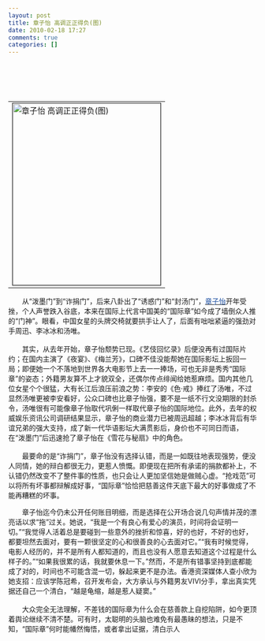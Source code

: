 ```yaml
---
layout: post
title: 章子怡 高调正正得负(图)
date: 2010-02-18 17:27
comments: true
categories: []
---
```

<h1> </h1>
<div>
<center>
<center>
<table border="0" cellspacing="4" cellpadding="1" align="center"><tbody><tr><td><img border="1" alt="章子怡 高调正正得负(图)" src="http://img1.cache.netease.com/catchpic/4/4A/4A5BCFA1927B38957F0B75BE33522BBC.jpg" width="300" height="369"/></td>
</tr></tbody></table></center>
</center>
　　从“泼墨门”到“诈捐门”，后来八卦出了“诱惑门”和“封汤门”，<a href="http://news.163.com/special/p/00011F1T/people2005zzy.html" target="blank"><font color="#1E50A2">章子怡</font></a>开年受挫，个人声誉跌入谷底，本来在国际上代言中国美的“国际章”如今成了墙倒众人推的“门神”。眼看，中国女星的头牌交椅就要拱手让人了，后面有咄咄紧逼的强劲对手周迅、李冰冰和汤唯。<br/><br/>
　　其实，从去年开始，章子怡颓势已现。《艺伎回忆录》后便没再有过国际片约；在国内主演了《夜宴》、《梅兰芳》，口碑不佳没能帮她在国际影坛上扳回一局；即便她一个不落地到世界各大电影节上去一一捧场，可也无非是秀秀“国际章”的姿态；外籍男友算不上才貌双全，还偶尔传点绯闻给她惹麻烦。国内其他几位女星个个很猛，大有长江后浪压前浪之势：李安的《色·戒》捧红了汤唯，不过显然汤唯更被李安看好，公众口碑也比章子怡强，要不是一纸不行文没期限的封杀令，汤唯很有可能像章子怡取代巩俐一样取代章子怡的国际地位。此外，去年的权威娱乐资讯公司调研结果显示，章子怡的商业潜力已被周迅超越；李冰冰背后有华谊兄弟的强大支持，成了新一代华语影坛大满贯影后，身价也不可同日而语，在“泼墨门”后迅速抢了章子怡在《雪花与秘扇》中的角色。<br/><br/>
　　最要命的是“诈捐门”，章子怡没有选择认错，而是一如既往地表现强势，便没人同情，她的辩白都很无力，更惹人愤慨。即便现在把所有承诺的捐款都补上，不认错仍然改变不了整件事的性质，也只会让人更加坚信她是做贼心虚。“抢戏范”可以将所有坏事都辩解成好事，“国际章”恰恰把慈善这件天底下最大的好事做成了不能再糟糕的坏事。<br/>

　　章子怡迄今仍未公开任何账目明细，而是选择在公开场合说几句声情并茂的漂亮话以求“拖”过关。她说，“我是一个有良心有爱心的演员，时间将会证明一切。”“我觉得人活着总是要碰到一些意外的挫折和惊喜，好的也好，不好的也好，都要坦然去面对，要有一颗很坚定的心和很善良的心去面对它。”“我有时候觉得，电影人经历的，并不是所有人都知道的，而且也没有人愿意去知道这个过程是什么样子的。”“如果我很累的话，我就要休息一下。”然而，不是所有错事坚持到底都能成了对的，时间也不可能含混一切，躲起来更不是办法。香港资深媒体人查小欣为她支招：应该学陈冠希，召开发布会，大方承认与外籍男友VIVI分手，拿出真实凭据还自己一个清白，“越是龟缩，越是惹人疑窦。”<br/><br/>
　　大众完全无法理解，不差钱的国际章为什么会在慈善款上自挖陷阱，如今更顶着舆论继续不清不楚。可有时，太聪明的头脑也难免有最愚昧的想法，只是不知，“国际章”何时能幡然悔悟，或者拿出证据，清白示人</div>
